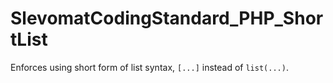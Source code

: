 # SlevomatCodingStandard_PHP_ShortList

Enforces using short form of list syntax, `[...]` instead of `list(...)`.


